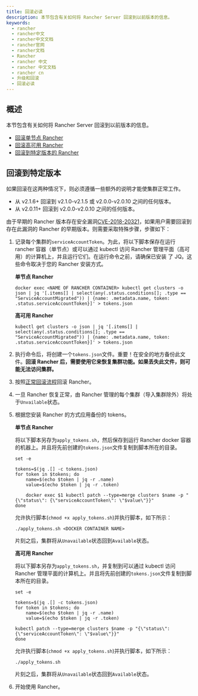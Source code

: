 ```yaml
---
title: 回滚必读
description: 本节包含有关如何将 Rancher Server 回滚到以前版本的信息。
keywords:
  - rancher
  - rancher中文
  - rancher中文文档
  - rancher官网
  - rancher文档
  - Rancher
  - rancher 中文
  - rancher 中文文档
  - rancher cn
  - 升级和回滚
  - 回滚必读
---
```


## 概述

本节包含有关如何将 Rancher Server 回滚到以前版本的信息。

- [回滚单节点 Rancher](/docs/rancher2.5/upgrades/rollbacks/single-node-rollbacks/_index)
- [回滚高可用 Rancher](/docs/rancher2.5/upgrades/rollbacks/ha-server-rollbacks/_index)
- [回滚到特定版本的 Rancher](#回滚到特定版本的Rancher)

## 回滚到特定版本

如果回滚在这两种情况下，则必须遵循一些额外的说明才能使集群正常工作。

- 从 v2.1.6+ 回滚到 v2.1.0-v2.1.5 或 v2.0.0-v2.0.10 之间的任何版本。
- 从 v2.0.11+ 回滚到 v2.0.0-v2.0.10 之间的任何版本。

由于早期的 Rancher 版本存在安全漏洞[CVE-2018-20321](https://cve.mitre.org/cgi-bin/cvename.cgi?name=CVE-2018-20321)，如果用户需要回滚到存在此漏洞的 Rancher 的早期版本。则需要采取特殊步骤，步骤如下：

1. 记录每个集群的`serviceAccountToken`。为此，将以下脚本保存在运行 rancher 容器（单节点）或可以通过 kubectl 访问 Rancher 管理平面（高可用）的计算机上，并且运行它们。在运行命令之前，请确保已安装 了 JQ。这些命令取决于您的 Rancher 安装方式。

   **单节点 Rancher**

   ```
   docker exec <NAME OF RANCHER CONTAINER> kubectl get clusters -o json | jq '[.items[] | select(any(.status.conditions[]; .type == "ServiceAccountMigrated")) | {name: .metadata.name, token: .status.serviceAccountToken}]' > tokens.json
   ```

   **高可用 Rancher**

   ```
   kubectl get clusters -o json | jq '[.items[] | select(any(.status.conditions[]; .type == "ServiceAccountMigrated")) | {name: .metadata.name, token: .status.serviceAccountToken}]' > tokens.json
   ```

1. 执行命令后，将创建一个`tokens.json`文件。重要！在安全的地方备份此文件。**回滚 Rancher 后，需要使用它来恢复集群功能。如果丢失此文件，则可能无法访问集群。**

1. 按照[正常回滚流程](/docs/rancher2.5/upgrades/rollbacks/_index)回滚 Rancher。

1. 一旦 Rancher 恢复正常，由 Rancher 管理的每个集群（导入集群除外）将处于`Unvailable`状态。

1. 根据您安装 Rancher 的方式应用备份的 tokens。

   **单节点 Rancher**

   将以下脚本另存为`apply_tokens.sh`，然后保存到运行 Rancher docker 容器的机器上。并且将先前创建的`tokens.json`文件复制到脚本所在的目录。

   ```
   set -e

   tokens=$(jq .[] -c tokens.json)
   for token in $tokens; do
       name=$(echo $token | jq -r .name)
       value=$(echo $token | jq -r .token)

       docker exec $1 kubectl patch --type=merge clusters $name -p "{\"status\": {\"serviceAccountToken\": \"$value\"}}"
   done
   ```

   允许执行脚本(`chmod +x apply_tokens.sh`)并执行脚本，如下所示：

   ```
   ./apply_tokens.sh <DOCKER CONTAINER NAME>
   ```

   片刻之后，集群将从`Unavailable`状态回到`Available`状态。

   **高可用 Rancher**

   将以下脚本另存为`apply_tokens.sh`，并复制到可以通过 kubectl 访问 Rancher 管理平面的计算机上。并且将先前创建的`tokens.json`文件复制到脚本所在的目录。

   ```
   set -e

   tokens=$(jq .[] -c tokens.json)
   for token in $tokens; do
       name=$(echo $token | jq -r .name)
       value=$(echo $token | jq -r .token)

   kubectl patch --type=merge clusters $name -p "{\"status\": {\"serviceAccountToken\": \"$value\"}}"
   done
   ```

   允许执行脚本(`chmod +x apply_tokens.sh`)并执行脚本，如下所示：

   ```
   ./apply_tokens.sh
   ```

   片刻之后，集群将从`Unavailable`状态回到`Available`状态。

1. 开始使用 Rancher。
